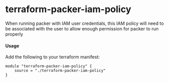 # terraform-packer-iam-policy

When running packer with IAM user credentials, this IAM policy will need to be associated with the user to allow enough permission for packer to run properly

#### Usage

Add the following to your terraform manifest:

```
module "terraform-packer-iam-policy" {
    source = "./terraform-packer-iam-policy"
}
```
